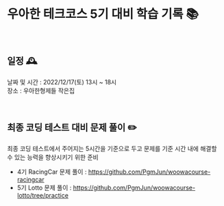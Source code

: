 # 우아한 테크코스 5기 대비 학습 기록 📚

<br>

## 일정 🕰
날짜 및 시간 : 2022/12/17(토) 13시 ~ 18시 <br>
장소 : 우아한형제들 작은집 <br>

<br>

## 최종 코딩 테스트 대비 문제 풀이 ✏️
최종 코딩 테스트에서 주어지는 5시간을 기준으로 두고 문제를
기준 시간 내에 해결할 수 있는 능력을 향상시키기 위한 준비

- 4기 RacingCar 문제 풀이 : https://github.com/PgmJun/woowacourse-racingcar
- 5기 Lotto 문제 풀이 :  https://github.com/PgmJun/woowacourse-lotto/tree/practice


